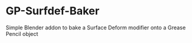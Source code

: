# GP-Surfdef-Baker
Simple Blender addon to bake a Surface Deform modifier onto a Grease Pencil object
